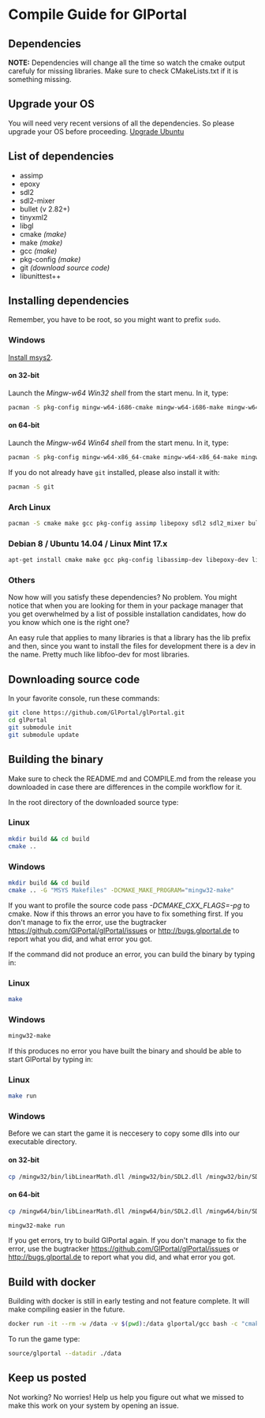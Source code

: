 # Compile Guide for GlPortal

## Dependencies
**NOTE:** Dependencies will change all the time so watch the cmake output carefuly for missing libraries.
Make sure to check CMakeLists.txt if it is something missing.

## Upgrade your OS
You will need very recent versions of all the dependencies. So please upgrade your OS before proceeding.
[Upgrade Ubuntu](http://www.ubuntu.com/download/desktop/upgrade)

## List of dependencies
- assimp
- epoxy
- sdl2
- sdl2-mixer
- bullet (v 2.82+)
- tinyxml2
- libgl
- cmake *(make)*
- make *(make)*
- gcc *(make)*
- pkg-config *(make)*
- git *(download source code)*
- libunittest++

## Installing dependencies
Remember, you have to be root, so you might want to prefix `sudo`.

### Windows
[Install msys2](http://msys2.github.io/).

#### on 32-bit
Launch the *Mingw-w64 Win32 shell* from the start menu. In it, type:
```bash
pacman -S pkg-config mingw-w64-i686-cmake mingw-w64-i686-make mingw-w64-i686-gcc mingw-w64-i686-pkg-config mingw-w64-i686-assimp mingw-w64-i686-libepoxy mingw-w64-i686-SDL2 mingw-w64-i686-SDL2_mixer mingw-w64-i686-bullet mingw-w64-i686-tinyxml2
```

#### on 64-bit
Launch the *Mingw-w64 Win64 shell* from the start menu. In it, type:
```bash
pacman -S pkg-config mingw-w64-x86_64-cmake mingw-w64-x86_64-make mingw-w64-x86_64-gcc mingw-w64-x86_64-pkg-config mingw-w64-x86_64-assimp mingw-w64-x86_64-libepoxy mingw-w64-x86_64-SDL2 mingw-w64-x86_64-SDL2_mixer mingw-w64-x86_64-bullet mingw-w64-x86_64-tinyxml2
```

If you do not already have `git` installed, please also install it with:

```bash
pacman -S git
```

### Arch Linux
```bash
pacman -S cmake make gcc pkg-config assimp libepoxy sdl2 sdl2_mixer bullet mesa tinyxml2
```

### Debian 8 / Ubuntu 14.04 / Linux Mint 17.x
```bash
apt-get install cmake make gcc pkg-config libassimp-dev libepoxy-dev libsdl2-dev libsdl2-mixer-dev libbullet-dev libtinyxml2-dev libgl1-mesa-dev libunittest++-dev
```

### Others
Now how will you satisfy these dependencies? No problem. You might notice that when you
are looking for them in your package manager that you get overwhelmed by a list of possible
installation candidates, how do you know which one is the right one?

An easy rule that applies to many libraries is that a library has the lib prefix and then,
since you want to install the files for development there is a dev in the name.
Pretty much like libfoo-dev for most libraries.

## Downloading source code

In your favorite console, run these commands:

```bash
git clone https://github.com/GlPortal/glPortal.git
cd glPortal
git submodule init
git submodule update
```

## Building the binary

Make sure to check the README.md and COMPILE.md from the release you downloaded in case
there are differences in the compile workflow for it.

In the root directory of the downloaded source type:
### Linux
```bash
mkdir build && cd build
cmake ..
```

### Windows
```bash
mkdir build && cd build
cmake .. -G "MSYS Makefiles" -DCMAKE_MAKE_PROGRAM="mingw32-make"
```


If you want to profile the source code pass *-DCMAKE_CXX_FLAGS=-pg* to cmake.
Now if this throws an error you have to fix something first. If you don't manage to fix the error, use the
bugtracker https://github.com/GlPortal/glPortal/issues or http://bugs.glportal.de to report what you did, and what error you got.

If the command did not produce an error, you can build the binary by typing in:
### Linux
```bash
make
```

### Windows
```bash
mingw32-make
```

If this produces no error you have built the binary and should be able to start GlPortal by typing in:
### Linux
```bash
make run
```

### Windows
Before we can start the game it is neccesery to copy some dlls into our executable directory.

#### on 32-bit
```bash
cp /mingw32/bin/libLinearMath.dll /mingw32/bin/SDL2.dll /mingw32/bin/SDL2_mixer.dll /mingw32/bin/libtinyxml2.dll /mingw32/bin/libgcc_s_dw2-1.dll /mingw32/bin/libstdc++-6.dll /mingw32/bin/libmodplug-1.dll /mingw32/bin/libvorbisfile-3.dll /mingw32/bin/libvorbis-0.dll /mingw32/bin/libogg-0.dll /mingw32/bin/libassimp.dll /mingw32/bin/libBulletCollision.dll /mingw32/bin/libBulletDynamics.dll /mingw32/bin/libepoxy-0.dll /mingw32/bin/libwinpthread-1.dll /mingw32/bin/libfluidsynth-1.dll /mingw32/bin/libminizip-1.dll /mingw32/bin/zlib1.dll /mingw32/bin/libFLAC-8.dll /mingw32/bin/libmad-0.dll /mingw32/bin/libbz2-1.dll /mingw32/bin/libglib-2.0-0.dll /mingw32/bin/libportaudio-2.dll /mingw32/bin/libsndfile-1.dll /mingw32/bin/libintl-8.dll /mingw32/bin/libspeex-1.dll /mingw32/bin/libvorbisenc-2.dll /mingw32/bin/libiconv-2.dll source
```

#### on 64-bit
```bash
cp /mingw64/bin/libLinearMath.dll /mingw64/bin/SDL2.dll /mingw64/bin/SDL2_mixer.dll /mingw64/bin/libtinyxml2.dll /mingw64/bin/libgcc_s_seh-1.dll /mingw64/bin/libstdc++-6.dll /mingw64/bin/libmodplug-1.dll /mingw64/bin/libvorbisfile-3.dll /mingw64/bin/libvorbis-0.dll /mingw64/bin/libogg-0.dll /mingw64/bin/libassimp.dll /mingw64/bin/libBulletCollision.dll /mingw64/bin/libBulletDynamics.dll /mingw64/bin/libepoxy-0.dll /mingw64/bin/libwinpthread-1.dll /mingw64/bin/libfluidsynth-1.dll /mingw64/bin/libminizip-1.dll /mingw64/bin/zlib1.dll /mingw64/bin/libFLAC-8.dll /mingw64/bin/libmad-0.dll /mingw64/bin/libbz2-1.dll /mingw64/bin/libglib-2.0-0.dll /mingw64/bin/libportaudio-2.dll /mingw64/bin/libsndfile-1.dll /mingw64/bin/libintl-8.dll /mingw64/bin/libspeex-1.dll /mingw64/bin/libvorbisenc-2.dll /mingw64/bin/libiconv-2.dll source
```

```bash
mingw32-make run
```

If you get errors, try to build GlPortal again. If you don't manage to fix the error, use the
bugtracker https://github.com/GlPortal/glPortal/issues or http://bugs.glportal.de to report what you did, and what error you got.

## Build with docker
Building with docker is still in early testing and not feature complete. It will make compiling easier in the future.
```bash
docker run -it --rm -w /data -v $(pwd):/data glportal/gcc bash -c "cmake ./; make"
```

To run the game type:
```bash
source/glportal --datadir ./data
```

## Keep us posted
Not working? No worries! Help us help you figure out what we missed to make this work on
your system by opening an issue.
